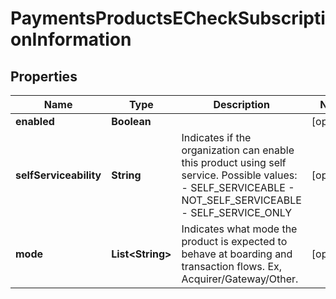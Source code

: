 
# PaymentsProductsECheckSubscriptionInformation

## Properties
Name | Type | Description | Notes
------------ | ------------- | ------------- | -------------
**enabled** | **Boolean** |  |  [optional]
**selfServiceability** | **String** | Indicates if the organization can enable this product using self service.  Possible values: - SELF_SERVICEABLE - NOT_SELF_SERVICEABLE - SELF_SERVICE_ONLY |  [optional]
**mode** | **List&lt;String&gt;** | Indicates what mode the product is expected to behave at boarding and transaction flows. Ex, Acquirer/Gateway/Other. |  [optional]



